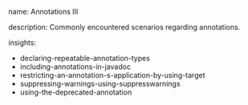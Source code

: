 name: Annotations III

description: Commonly encountered scenarios regarding annotations.

insights:

- declaring-repeatable-annotation-types
- including-annotations-in-javadoc
- restricting-an-annotation-s-application-by-using-target
- suppressing-warnings-using-suppresswarnings
- using-the-deprecated-annotation
